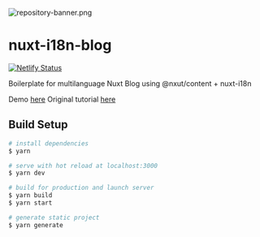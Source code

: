 ![repository-banner.png](https://res.cloudinary.com/alvarosaburido/image/upload/v1564929632/as-readme-banner_tqdgrx.png)

# nuxt-i18n-blog

[![Netlify Status](https://api.netlify.com/api/v1/badges/3e6d068d-6c14-4cd1-b999-c00cd7133d17/deploy-status)](https://app.netlify.com/sites/nuxt-i18n-blog/deploys)

Boilerplate for multilanguage Nuxt Blog using @nxut/content + nuxt-i18n

Demo [here](https://nuxt-i18n-blog.netlify.app/)
Original tutorial [here](https://alvarosaburido.dev/blog/multi-language-blog-with-nuxt-content)

## Build Setup

```bash
# install dependencies
$ yarn

# serve with hot reload at localhost:3000
$ yarn dev

# build for production and launch server
$ yarn build
$ yarn start

# generate static project
$ yarn generate
```
